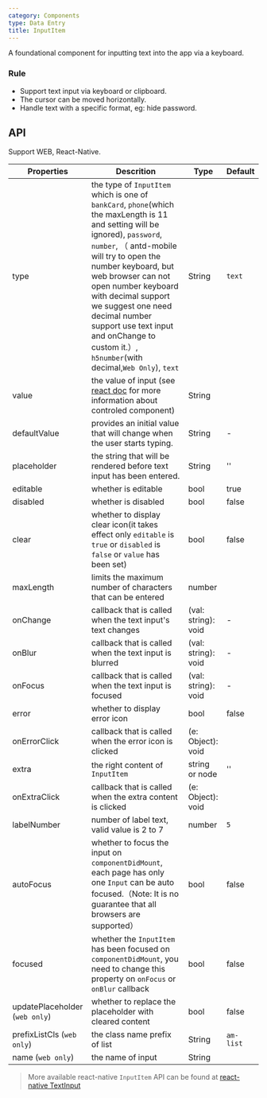 ```yaml
---
category: Components
type: Data Entry
title: InputItem
---
```


A foundational component for inputting text into the app via a keyboard.

### Rule
- Support text input via keyboard or clipboard.
- The cursor can be moved horizontally.
- Handle text with a specific format, eg: hide password.


## API

Support WEB, React-Native.

Properties | Descrition | Type | Default
-----------|------------|------|--------
| type    | the type of `InputItem` which is one of `bankCard`, `phone`(which the maxLength is 11 and setting will be ignored), `password`, `number`, （ antd-mobile will try to open the number keyboard, but web browser can not open number keyboard with decimal support we suggest one need decimal number support use text input and onChange to custom it.）, `h5number`(with decimal,`Web Only`),   `text`  | String |  `text`  |
| value | the value of input (see [react doc](https://facebook.github.io/react/docs/forms.html) for more information about controled component)  | String | |
| defaultValue | provides an initial value that will change when the user starts typing. | String |  -  |
| placeholder  | the string that will be rendered before text input has been entered. | String | ''  |
| editable    | whether is editable        | bool |  true  |
| disabled    | whether is disabled       | bool |  false  |
| clear      |  whether to display clear icon(it takes effect only `editable` is `true` or `disabled` is `false` or `value` has been set) | bool | false  |
| maxLength      |  limits the maximum number of characters that can be entered      | number |    |
| onChange    | callback that is called when the text input's text changes | (val: string): void |  -  |
| onBlur     | callback that is called when the text input is blurred | (val: string): void |   -  |
| onFocus    | callback that is called when the text input is focused | (val: string): void |  -  |
| error       | whether to display error icon       | bool |  false  |
| onErrorClick   | callback that is called when the error icon is clicked  | (e: Object): void |   |
| extra       | the right content of `InputItem`   | string or node |  ''  |
| onExtraClick      | callback that is called when the extra content is clicked | (e: Object): void |  |
| labelNumber  | number of label text, valid value is 2 to 7 | number | `5` |
| autoFocus   | whether to focus the input on `componentDidMount`, each page has only one `Input` can be auto focused.（Note: It is no guarantee that all browsers are supported） | bool | false  |
| focused   | whether the `InputItem` has been focused on `componentDidMount`, you need to change this property on `onFocus` or `onBlur` callback | bool | false  |
| updatePlaceholder (`web only`) | whether to replace the placeholder with cleared content | bool | false|
| prefixListCls (`web only`)    |   the class name prefix of list      | String |  `am-list`  |
| name (`web only`)   | the name of input       | String |   |

> More available react-native `InputItem` API can be found at [react-native TextInput](http://facebook.github.io/react-native/docs/textinput.html)
